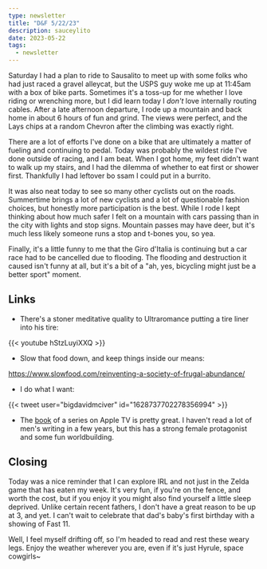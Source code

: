 ```yaml
---
type: newsletter
title: "D&F 5/22/23"
description: sauceylito
date: 2023-05-22
tags:
  - newsletter
---
```


Saturday I had a plan to ride to Sausalito to meet up with some folks who had just raced a gravel alleycat, but the USPS guy woke me up at 11:45am with a box of bike parts. Sometimes it's a toss-up for me whether I love riding or wrenching more, but I did learn today I _don't_ love internally routing cables. After a late afternoon departure, I rode up a mountain and back home in about 6 hours of fun and grind. The views were perfect, and the Lays chips at a random Chevron after the climbing was exactly right. 

There are a lot of efforts I've done on a bike that are ultimately a matter of fueling and continuing to pedal. Today was probably the wildest ride I've done outside of racing, and I am beat. When I got home, my feet didn't want to walk up my stairs, and I had the dilemma of whether to eat first or shower first. Thankfully I had leftover bo ssam I could put in a burrito.

It was also neat today to see so many other cyclists out on the roads. Summertime brings a lot of new cyclists and a lot of questionable fashion choices, but honestly more participation is the best. While I rode I kept thinking about how much safer I felt on a mountain with cars passing than in the city with lights and stop signs. Mountain passes may have deer, but it's much less likely someone runs a stop and t-bones you, so yea.

Finally, it's a little funny to me that the Giro d'Italia is continuing but a car race had to be cancelled due to flooding. The flooding and destruction it caused isn't funny at all, but it's a bit of a "ah, yes, bicycling might just be a better sport" moment.

## Links

- There's a stoner meditative quality to Ultraromance putting a tire liner into his tire:

{{< youtube hStzLuyiXXQ >}}

- Slow that food down, and keep things inside our means:

https://www.slowfood.com/reinventing-a-society-of-frugal-abundance/

- I do what I want:

{{< tweet user="bigdavidmciver" id="1628737702278356994" >}}

- The [book](https://bookshop.org/p/books/wool-hugh-howey/15022022?ean=9780358447849) of a series on Apple TV is pretty great. I haven't read a lot of men's writing in a few years, but this has a strong female protagonist and some fun worldbuilding.

## Closing

Today was a nice reminder that I can explore IRL and not just in the Zelda game that has eaten my week. It's very fun, if you're on the fence, and worth the cost, but if you enjoy it you might also find yourself a little sleep deprived. Unlike certain recent fathers, I don't have a great reason to be up at 3, and yet. I can't wait to celebrate that dad's baby's first birthday with a showing of Fast 11.

Well, I feel myself drifting off, so I'm headed to read and rest these weary legs. Enjoy the weather wherever you are, even if it's just Hyrule, space cowgirls~

